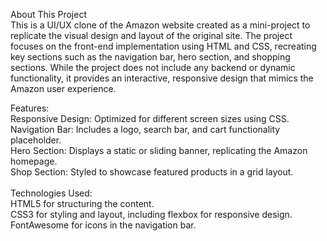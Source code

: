 About This Project<br>
This is a UI/UX clone of the Amazon website created as a mini-project to replicate the visual design and layout of the original site. The project focuses on the front-end implementation using HTML and CSS, recreating key sections such as the navigation bar, hero section, and shopping sections. While the project does not include any backend or dynamic functionality, it provides an interactive, responsive design that mimics the Amazon user experience.

Features:<br>
Responsive Design: Optimized for different screen sizes using CSS.<br>
Navigation Bar: Includes a logo, search bar, and cart functionality placeholder.<br>
Hero Section: Displays a static or sliding banner, replicating the Amazon homepage.<br>
Shop Section: Styled to showcase featured products in a grid layout.<br>
<br>
Technologies Used:<br>
HTML5 for structuring the content.<br>
CSS3 for styling and layout, including flexbox for responsive design.<br>
FontAwesome for icons in the navigation bar.
